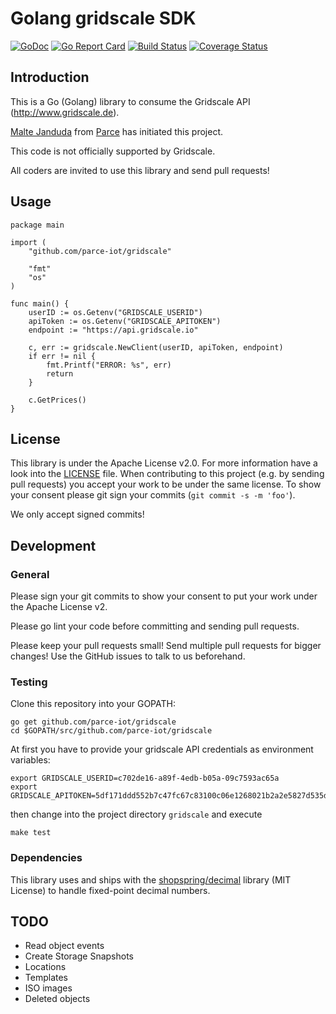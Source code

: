 Golang gridscale SDK
====================

[![GoDoc](https://godoc.org/github.com/Shopify/sarama?status.png)](https://godoc.org/github.com/parce-iot/gridscale) [![Go Report Card](https://goreportcard.com/badge/github.com/parce-iot/gridscale)](https://goreportcard.com/report/github.com/parce-iot/gridscale) [![Build Status](https://travis-ci.org/parce-iot/gridscale.svg?branch=master)](https://travis-ci.org/parce-iot/gridscale) [![Coverage Status](https://coveralls.io/repos/github/parce-iot/gridscale/badge.svg?branch=master)](https://coveralls.io/github/parce-iot/gridscale?branch=master)

Introduction
------------
This is a Go (Golang) library to consume the Gridscale API
(http://www.gridscale.de).

[Malte Janduda](https://github.com/MalteJ) from [Parce](http://www.parce.de) has
initiated this project.

This code is not officially supported by Gridscale.

All coders are invited to use this library and send pull requests!


Usage
-----

    package main
    
    import (
        "github.com/parce-iot/gridscale"

        "fmt"
        "os"
    )

    func main() {
        userID := os.Getenv("GRIDSCALE_USERID")
        apiToken := os.Getenv("GRIDSCALE_APITOKEN")
        endpoint := "https://api.gridscale.io"

        c, err := gridscale.NewClient(userID, apiToken, endpoint)
        if err != nil {
            fmt.Printf("ERROR: %s", err)
            return
        }
        
        c.GetPrices()
    }

License
-------
This library is under the Apache License v2.0. For more information have a look
into the [LICENSE](LICENSE) file. When contributing to this project (e.g. by
sending pull requests) you accept your work to be under the same license. To
show your consent please git sign your commits (`git commit -s -m 'foo'`).

We only accept signed commits!


Development
-----------
### General
Please sign your git commits to show your consent to put your work under the
Apache License v2.

Please go lint your code before committing and sending pull requests.

Please keep your pull requests small! Send multiple pull requests for bigger
changes! Use the GitHub issues to talk to us beforehand.


### Testing
Clone this repository into your GOPATH:

    go get github.com/parce-iot/gridscale
    cd $GOPATH/src/github.com/parce-iot/gridscale

At first you have to provide your gridscale API credentials as environment
variables:

    export GRIDSCALE_USERID=c702de16-a89f-4edb-b05a-09c7593ac65a
    export GRIDSCALE_APITOKEN=5df171ddd552b7c47fc67c83100c06e1268021b2a2e5827d535ddef7333fe64b

then change into the project directory `gridscale` and execute

    make test

### Dependencies
This library uses and ships with the [shopspring/decimal](https://github.com/shopspring/decimal)
library (MIT License) to handle fixed-point decimal numbers.

TODO
----
* Read object events
* Create Storage Snapshots
* Locations
* Templates
* ISO images
* Deleted objects
